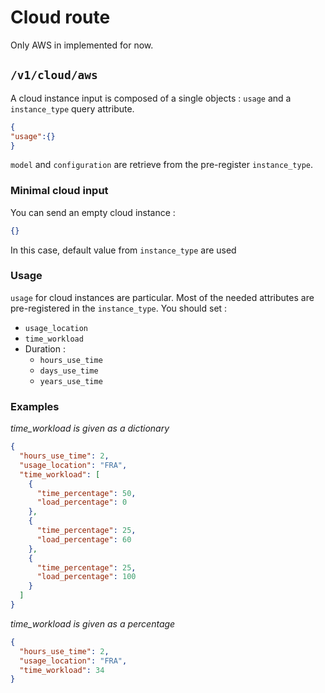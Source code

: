 # Cloud route

Only AWS in implemented for now.

## ```/v1/cloud/aws```

A cloud instance input is composed of a single objects : ```usage``` and a ```instance_type``` query attribute.

```json
{
"usage":{}
}
```

```model``` and ```configuration``` are retrieve from the pre-register ```instance_type```.

### Minimal cloud input

You can send an empty cloud instance :

```json
{}
```

In this case, default value from ```instance_type``` are used

### Usage

```usage``` for cloud instances are particular. Most of the needed attributes are pre-registered in the ```instance_type```.
You should set :

* ```usage_location```
* ```time_workload```
* Duration :
    - ```hours_use_time```
    - ```days_use_time```
    - ```years_use_time```

### Examples

*time_workload is given as a dictionary*

```json
{
  "hours_use_time": 2,
  "usage_location": "FRA",
  "time_workload": [
    {
      "time_percentage": 50,
      "load_percentage": 0
    },
    {
      "time_percentage": 25,
      "load_percentage": 60
    },
    {
      "time_percentage": 25,
      "load_percentage": 100
    }
  ]
}
```

*time_workload is given as a percentage*

```json
{
  "hours_use_time": 2,
  "usage_location": "FRA",
  "time_workload": 34
}
```

